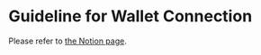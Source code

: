 ---
---

# Guideline for Wallet Connection
Please refer to [the Notion page](https://doublejumptokyo.notion.site/Guideline-for-Wallet-Connection-9e266d89c821400db9bdf40eeef62f27).
